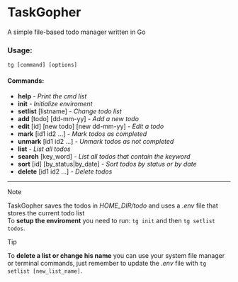 # TaskGopher

A simple file-based todo manager written in Go

### Usage:

`tg [command] [options]`<br>

#### Commands:

- **help** _- Print the cmd list_
- **init** _- Initialize enviroment_
- **setlist** [listname] _- Change todo list_
- **add** [todo] [dd-mm-yy] _- Add a new todo_
- **edit** [id] [new todo] [new dd-mm-yy] _- Edit a todo_
- **mark** [id1 id2 ...] _- Mark todos as completed_
- **unmark** [id1 id2 ...] _- Unmark todos as not completed_
- **list** _- List all todos_
- **search** [key_word] _- List all todos that contain the keyword_
- **sort** [id] [by_status|by_date] _- Sort todos by status or by date_
- **delete** [id1 id2 ...] _- Delete todos_

---

> [!NOTE]
> TaskGopher saves the todos in _HOME_DIR/todo_ and uses a _.env_ file that stores the current todo list<br>
> To **setup the enviroment** you need to run: `tg init` and then `tg setlist todos`.<br>

> [!TIP]
> To **delete a list or change his name** you can use your system file manager or terminal commands,
> just remember to update the _.env_ file with `tg setlist [new_list_name]`.
